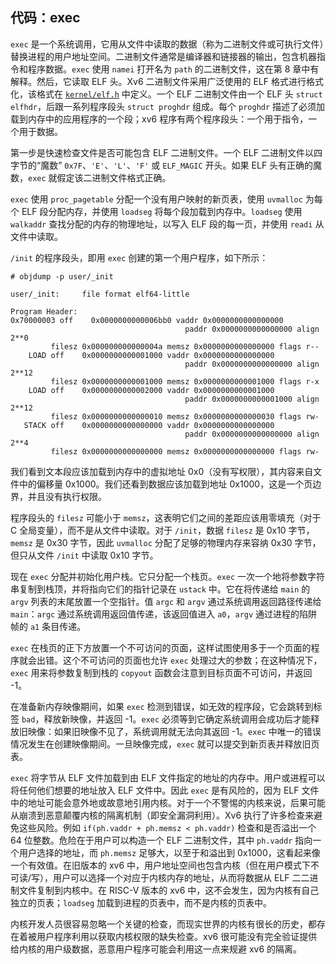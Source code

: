 ## 代码：exec

`exec` 是一个系统调用，它用从文件中读取的数据（称为二进制文件或可执行文件）替换进程的用户地址空间。二进制文件通常是编译器和链接器的输出，包含机器指令和程序数据。`exec` 使用 `namei` 打开名为 `path` 的二进制文件，这在第 8 章中有解释。然后，它读取 ELF 头。Xv6 二进制文件采用广泛使用的 ELF 格式进行格式化，该格式在 [`kernel/elf.h`](../../xv6-riscv/kernel/elf.h) 中定义。一个 ELF 二进制文件由一个 ELF 头 `struct elfhdr`，后跟一系列程序段头 `struct proghdr` 组成。每个 `proghdr` 描述了必须加载到内存中的应用程序的一个段；xv6 程序有两个程序段头：一个用于指令，一个用于数据。

第一步是快速检查文件是否可能包含 ELF 二进制文件。一个 ELF 二进制文件以四字节的“魔数” `0x7F`、`'E'`、`'L'`、`'F'` 或 `ELF_MAGIC` 开头。如果 ELF 头有正确的魔数，`exec` 就假定该二进制文件格式正确。

`exec` 使用 `proc_pagetable` 分配一个没有用户映射的新页表，使用 `uvmalloc` 为每个 ELF 段分配内存，并使用 `loadseg` 将每个段加载到内存中。`loadseg` 使用 `walkaddr` 查找分配的内存的物理地址，以写入 ELF 段的每一页，并使用 `readi` 从文件中读取。

`/init` 的程序段头，即用 `exec` 创建的第一个用户程序，如下所示：

```
# objdump -p user/_init

user/_init:     file format elf64-little

Program Header:
0x70000003 off    0x0000000000006bb0 vaddr 0x0000000000000000
                                       paddr 0x0000000000000000 align 2**0
         filesz 0x000000000000004a memsz 0x0000000000000000 flags r--
    LOAD off    0x0000000000001000 vaddr 0x0000000000000000
                                       paddr 0x0000000000000000 align 2**12
         filesz 0x0000000000001000 memsz 0x0000000000001000 flags r-x
    LOAD off    0x0000000000002000 vaddr 0x0000000000001000
                                       paddr 0x0000000000001000 align 2**12
         filesz 0x0000000000000010 memsz 0x0000000000000030 flags rw-
   STACK off    0x0000000000000000 vaddr 0x0000000000000000
                                       paddr 0x0000000000000000 align 2**4
         filesz 0x0000000000000000 memsz 0x0000000000000000 flags rw-
```

我们看到文本段应该加载到内存中的虚拟地址 0x0（没有写权限），其内容来自文件中的偏移量 0x1000。我们还看到数据应该加载到地址 0x1000，这是一个页边界，并且没有执行权限。

程序段头的 `filesz` 可能小于 `memsz`，这表明它们之间的差距应该用零填充（对于 C 全局变量），而不是从文件中读取。对于 `/init`，数据 `filesz` 是 0x10 字节，`memsz` 是 0x30 字节，因此 `uvmalloc` 分配了足够的物理内存来容纳 0x30 字节，但只从文件 `/init` 中读取 0x10 字节。

现在 `exec` 分配并初始化用户栈。它只分配一个栈页。`exec` 一次一个地将参数字符串复制到栈顶，并将指向它们的指针记录在 `ustack` 中。它在将传递给 `main` 的 `argv` 列表的末尾放置一个空指针。值 `argc` 和 `argv` 通过系统调用返回路径传递给 `main`：`argc` 通过系统调用返回值传递，该返回值进入 `a0`，`argv` 通过进程的陷阱帧的 `a1` 条目传递。

`exec` 在栈页的正下方放置一个不可访问的页面，这样试图使用多于一个页面的程序就会出错。这个不可访问的页面也允许 `exec` 处理过大的参数；在这种情况下，`exec` 用来将参数复制到栈的 `copyout` 函数会注意到目标页面不可访问，并返回 -1。

在准备新内存映像期间，如果 `exec` 检测到错误，如无效的程序段，它会跳转到标签 `bad`，释放新映像，并返回 -1。`exec` 必须等到它确定系统调用会成功后才能释放旧映像：如果旧映像不见了，系统调用就无法向其返回 -1。`exec` 中唯一的错误情况发生在创建映像期间。一旦映像完成，`exec` 就可以提交到新页表并释放旧页表。

`exec` 将字节从 ELF 文件加载到由 ELF 文件指定的地址的内存中。用户或进程可以将任何他们想要的地址放入 ELF 文件中。因此 `exec` 是有风险的，因为 ELF 文件中的地址可能会意外地或故意地引用内核。对于一个不警惕的内核来说，后果可能从崩溃到恶意颠覆内核的隔离机制（即安全漏洞利用）。Xv6 执行了许多检查来避免这些风险。例如 `if(ph.vaddr + ph.memsz < ph.vaddr)` 检查和是否溢出一个 64 位整数。危险在于用户可以构造一个 ELF 二进制文件，其中 `ph.vaddr` 指向一个用户选择的地址，而 `ph.memsz` 足够大，以至于和溢出到 0x1000，这看起来像一个有效值。在旧版本的 xv6 中，用户地址空间也包含内核（但在用户模式下不可读/写），用户可以选择一个对应于内核内存的地址，从而将数据从 ELF 二二进制文件复制到内核中。在 RISC-V 版本的 xv6 中，这不会发生，因为内核有自己独立的页表；`loadseg` 加载到进程的页表中，而不是内核的页表中。

内核开发人员很容易忽略一个关键的检查，而现实世界的内核有很长的历史，都存在着被用户程序利用以获取内核权限的缺失检查。xv6 很可能没有完全验证提供给内核的用户级数据，恶意用户程序可能会利用这一点来规避 xv6 的隔离。